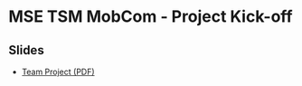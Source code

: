 # MSE TSM MobCom - Project Kick-off
## Slides
* [Team Project (PDF)](http://www.tamberg.org/mse/2020/hs/TSM_MobCom_TeamProject.pdf)
